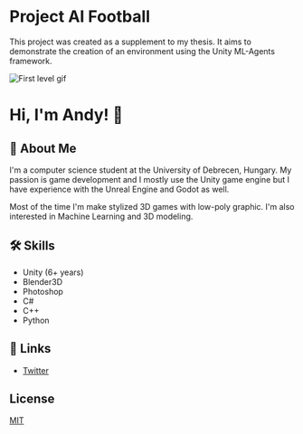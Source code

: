 # Project AI Football
This project was created as a supplement to my thesis. It aims to demonstrate the creation of an environment using the Unity ML-Agents framework.

![First level gif](https://github.com/czanikan/Project-UFO/blob/master/gifs/Level1Cropped.gif)

# Hi, I'm Andy! 👋

## 🚀 About Me
I'm a computer science student at the University of Debrecen, Hungary.
My passion is game development and I mostly use the Unity game engine but I have experience with the Unreal Engine and Godot as well.

Most of the time I'm make stylized 3D games with low-poly graphic.
I'm also interested in Machine Learning and 3D modeling.

## 🛠 Skills
* Unity (6+ years)
* Blender3D
* Photoshop
* C#
* C++
* Python


## 🔗 Links
* [Twitter](https://twitter.com/goblinatron)
## License

[MIT](https://choosealicense.com/licenses/mit/)


 
